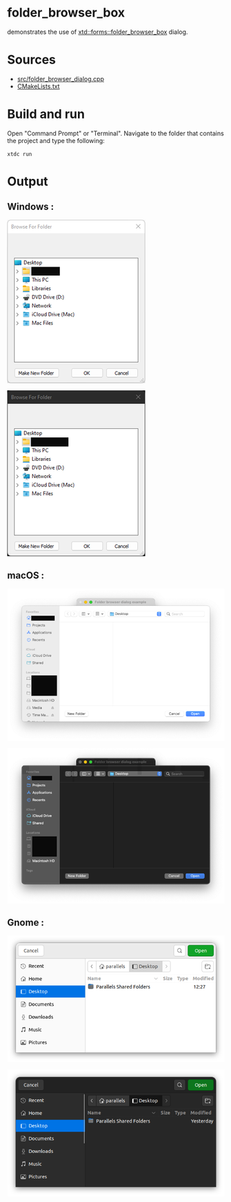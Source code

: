 # folder_browser_box

demonstrates the use of [xtd::forms::folder_browser_box](../../../../src/xtd.forms/include/xtd/forms/folder_browser_box.h) dialog.

# Sources

* [src/folder_browser_dialog.cpp](src/folder_browser_box.cpp)
* [CMakeLists.txt](CMakeLists.txt)

# Build and run

Open "Command Prompt" or "Terminal". Navigate to the folder that contains the project and type the following:

```shell
xtdc run
```

# Output

## Windows :

![Screenshot](../../../../docs/pictures/examples/folder_browser_dialog_w.png)

![Screenshot](../../../../docs/pictures/examples/folder_browser_dialog_wd.png)

## macOS :

![Screenshot](../../../../docs/pictures/examples/folder_browser_dialog_m.png)

![Screenshot](../../../../docs/pictures/examples/folder_browser_dialog_md.png)

## Gnome :

![Screenshot](../../../../docs/pictures/examples/folder_browser_dialog_g.png)

![Screenshot](../../../../docs/pictures/examples/folder_browser_dialog_gd.png)
